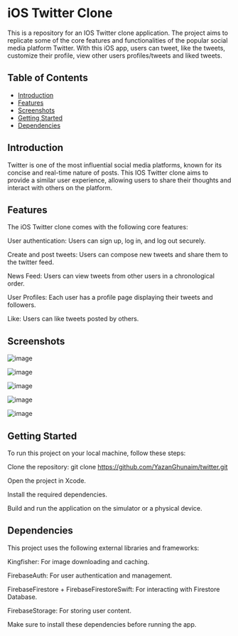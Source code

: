 # iOS Twitter Clone

This is a repository for an IOS Twitter clone application. The project aims to replicate some of the core features and functionalities of the popular social media platform Twitter. With this iOS app, users can tweet, like the tweets, customize their profile, view other users profiles/tweets and liked tweets.

## Table of Contents

- [Introduction](#introduction)
- [Features](#features)
- [Screenshots](#screenshots)
- [Getting Started](#getting-started)
- [Dependencies](#dependencies)

## Introduction

Twitter is one of the most influential social media platforms, known for its concise and real-time nature of posts. This IOS Twitter clone aims to provide a similar user experience, allowing users to share their thoughts and interact with others on the platform.

## Features

The iOS Twitter clone comes with the following core features:

User authentication: Users can sign up, log in, and log out securely.

Create and post tweets: Users can compose new tweets and share them to the twitter feed.

News Feed: Users can view tweets from other users in a chronological order.

User Profiles: Each user has a profile page displaying their tweets and followers.

Like: Users can like tweets posted by others.

## Screenshots

![image](https://github.com/YazanGhunaim/twitter/assets/87646431/b6af7c01-c3da-4d08-98e3-2b1d2706f905)

![image](https://github.com/YazanGhunaim/twitter/assets/87646431/5cc8d2f7-c173-4cf0-8a80-991e93612a70)

![image](https://github.com/YazanGhunaim/twitter/assets/87646431/c941cdd2-b98b-4b43-a79c-69e1d465bc34)

![image](https://github.com/YazanGhunaim/twitter/assets/87646431/cbe4653d-af69-49ca-b0cf-00a6e614eecf)

![image](https://github.com/YazanGhunaim/twitter/assets/87646431/cecadc53-76f1-466b-82c5-978a624fe32f)



## Getting Started

To run this project on your local machine, follow these steps:

Clone the repository: git clone https://github.com/YazanGhunaim/twitter.git

Open the project in Xcode.

Install the required dependencies.

Build and run the application on the simulator or a physical device.

## Dependencies

This project uses the following external libraries and frameworks:

Kingfisher: For image downloading and caching.

FirebaseAuth: For user authentication and management.

FirebaseFirestore + FirebaseFirestoreSwift: For interacting with Firestore Database.

FirebaseStorage: For storing user content.

Make sure to install these dependencies before running the app.

